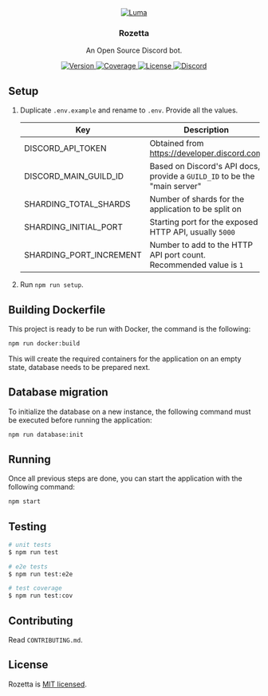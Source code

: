 <div align="center">
  <a href="https://invite.rozetta.gg/" target="blank">
    <img
      alt="Luma"
      src="https://cdn.discordapp.com/icons/820396713297838122/aed8377dba68366eb4ce197c230450fb.webp?size=96"
    />
  </a>
  <h3>Rozetta</h3>
  <p align="center">An Open Source Discord bot.</p>
</div>

<div align="center">
  <a
    href="https://source.rozetta.gg/"
    target="_blank"
  >
    <img
      src="https://img.shields.io/github/package-json/v/k3llydev/Rozetta/development?label=Version&color=6EADBF"
      alt="Version"
    />
  </a>
  <a
    href="https://coveralls.io/github/k3llydev/Rozetta?branch=development"
    target="_blank"
  >
    <img
      src="https://coveralls.io/repos/github/k3llydev/Rozetta/badge.svg?branch=development&label=Coverage&color=6EADBF"
      alt="Coverage"
    />
  </a>
  <a
    href="https://github.com/k3llydev/Rozetta/LICENSE"
    target="_blank"
  >
    <img
      src="https://img.shields.io/github/license/k3llydev/Rozetta?label=License&color=6EADBF"
      alt="License"
    />
  </a>
  <a
    href="https://invite.rozetta.gg/"
    target="_blank"
  >
    <img
      src="https://img.shields.io/discord/820396713297838122?label=Discord"
      alt="Discord"
    />
  </a>

</div>

## Setup

1. Duplicate `.env.example` and rename to `.env`. Provide all the values.

    | Key                            | Description                                                               |
    | ---------------------          | ------------------------------------------------------------------------- |
    | DISCORD_API_TOKEN              | Obtained from https://developer.discord.com                               |
    | DISCORD_MAIN_GUILD_ID          | Based on Discord's API docs, provide a `GUILD_ID` to be the "main server" |
    | SHARDING_TOTAL_SHARDS          | Number of shards for the application to be split on                       |
    | SHARDING_INITIAL_PORT          | Starting port for the exposed HTTP API, usually `5000`                    |
    | SHARDING_PORT_INCREMENT        | Number to add to the HTTP API port count. Recommended value is `1`        |

2. Run `npm run setup`.

## Building Dockerfile

This project is ready to be run with Docker, the command is the following:

```bash
npm run docker:build
```

This will create the required containers for the application on an empty state, database needs to be prepared next.

## Database migration

To initialize the database on a new instance, the following command must be executed before running the application:

```bash
npm run database:init
```

## Running

Once all previous steps are done, you can start the application with the following command:

```bash
npm start
```

<!-- ## Running the app

```bash
# development
$ npm run start

# watch mode
$ npm run start:dev

# production mode
$ npm run start:prod
``` -->

## Testing

```bash
# unit tests
$ npm run test

# e2e tests
$ npm run test:e2e

# test coverage
$ npm run test:cov
```

## Contributing

Read `CONTRIBUTING.md`.

## License

Rozetta is [MIT licensed](LICENSE).
